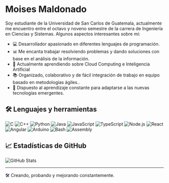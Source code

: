# Moises Maldonado
Soy estudiante de la Universidad de San Carlos de Guatemala, actualmente me encuentro entre el octavo y noveno semestre de la carrera de Ingeniería en Ciencias y Sistemas.
Algunos aspectos interesantes sobre mí:

- 💻 Desarrollador apasionado en diferentes lenguajes de programación.  
- 📊 Me encanta trabajar resolviendo problemas y dando soluciones con base en el análisis de la información. 
- 🚀 Actualmente aprendiendo sobre Cloud Computing e Inteligencia Artificial
- 📚 Organizado, colaborativo y de fácil integración de trabajo en equipo basado en metodologías ágiles..
- 🧠 Dispuesto al aprendizaje constante para adaptarse a las nuevas tecnologías emergentes.

## 🛠️ Lenguajes y herramientas
![C](https://img.shields.io/badge/-C-00599C?style=flat&logo=c)
![C++](https://img.shields.io/badge/-C++-00599C?style=flat&logo=c%2b%2b)
![Python](https://img.shields.io/badge/-Python-3776AB?style=flat&logo=python)
![Java](https://img.shields.io/badge/-Java-007396?style=flat&logo=java)
![JavaScript](https://img.shields.io/badge/-JavaScript-F7DF1E?style=flat&logo=javascript&logoColor=black)
![TypeScript](https://img.shields.io/badge/-TypeScript-3178C6?style=flat&logo=typescript)
![Node.js](https://img.shields.io/badge/-Node.js-339933?style=flat&logo=node.js)
![React](https://img.shields.io/badge/-React-61DAFB?style=flat&logo=react&logoColor=black)
![Angular](https://img.shields.io/badge/-Angular-DD0031?style=flat&logo=angular&logoColor=white)
![Arduino](https://img.shields.io/badge/-Arduino-00979D?style=flat&logo=arduino)
![Bash](https://img.shields.io/badge/-Bash-4EAA25?style=flat&logo=gnubash&logoColor=white)
![Assembly](https://img.shields.io/badge/-Assembly-6E4C13)


## 📈 Estadísticas de GitHub
![GitHub Stats](https://github-readme-stats.vercel.app/api?username=hrafnyr&show_icons=true&theme=radical)

---
🛠️ Creando, probando y mejorando constantemente.

